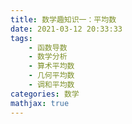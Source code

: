 ```yaml
---
title: 数学趣知识一：平均数
date: 2021-03-12 20:33:33
tags:
    - 函数导数
    - 数学分析
    - 算术平均数
    - 几何平均数
    - 调和平均数
categories: 数学
mathjax: true
---
```


